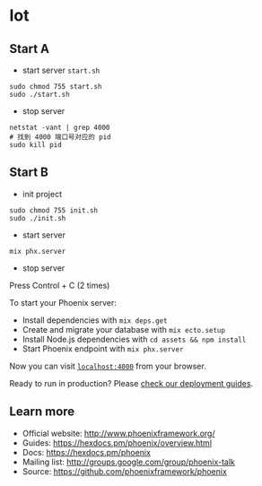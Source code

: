 # Iot

## Start A

  * start server `start.sh`
  ```shell
  sudo chmod 755 start.sh
  sudo ./start.sh
  ```
  * stop server
  ```shell
  netstat -vant | grep 4000
  # 找到 4000 端口号对应的 pid
  sudo kill pid
  ```

## Start B
  * init project
  ```shell
  sudo chmod 755 init.sh
  sudo ./init.sh
  ```

  * start server
  ```shell
  mix phx.server
  ```

  * stop server
  
  Press Control + C (2 times)


To start your Phoenix server:

  * Install dependencies with `mix deps.get`
  * Create and migrate your database with `mix ecto.setup`
  * Install Node.js dependencies with `cd assets && npm install`
  * Start Phoenix endpoint with `mix phx.server`

Now you can visit [`localhost:4000`](http://localhost:4000) from your browser.

Ready to run in production? Please [check our deployment guides](https://hexdocs.pm/phoenix/deployment.html).

## Learn more

  * Official website: http://www.phoenixframework.org/
  * Guides: https://hexdocs.pm/phoenix/overview.html
  * Docs: https://hexdocs.pm/phoenix
  * Mailing list: http://groups.google.com/group/phoenix-talk
  * Source: https://github.com/phoenixframework/phoenix
